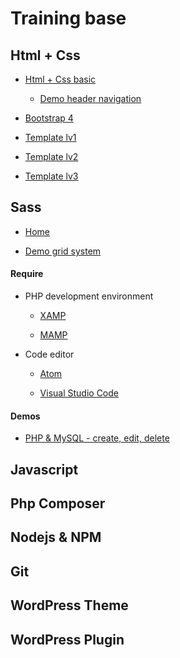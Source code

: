 
# Training base

  

## Html + Css

* [Html + Css basic](https://www.w3schools.com/html/default.asp)
    * [Demo header navigation](https://jsfiddle.net/bearstorm/y4mdrnau/9/)

* [Bootstrap 4](https://getbootstrap.com/)

* [Template lv1](https://tympanus.net/codrops/2015/08/11/freebie-sedna-one-page-website-template/)

* [Template lv2](https://tympanus.net/codrops/2016/04/29/freebie-synthetica-one-page-website-template/)

* [Template lv3](https://tympanus.net/codrops/2015/01/27/freebie-boxify-one-page-website-template/)

## Sass

* [Home](https://sass-lang.com/)

* [Demo grid system](https://github.com/Huynhhuynh/training/blob/master/Sass/grid-system.md)

#### Require

* PHP development environment

	* [XAMP](https://www.apachefriends.org/index.html)

	* [MAMP](https://www.mamp.info/en/)

  

* Code editor

	* [Atom](https://atom.io/)

	* [Visual Studio Code](https://code.visualstudio.com/)

#### Demos

* [PHP & MySQL - create, edit, delete](https://github.com/Huynhhuynh/training/blob/master/Php%20%2B%20MySql/php-basic/php-basic.md)


## Javascript

  

## Php Composer

  

## Nodejs & NPM

  

## Git

  

## WordPress Theme

  

## WordPress Plugin